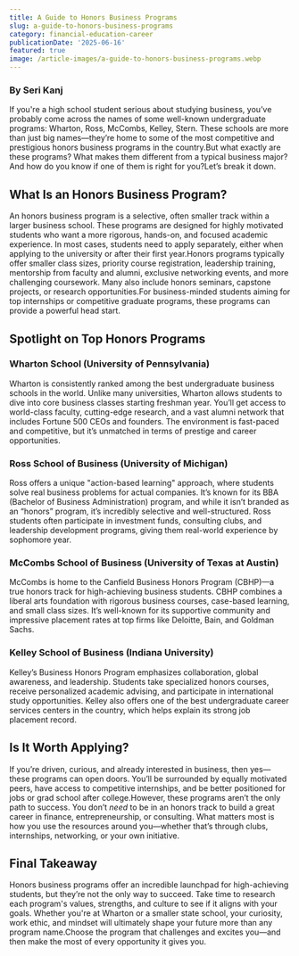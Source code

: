 ```yaml
---
title: A Guide to Honors Business Programs
slug: a-guide-to-honors-business-programs
category: financial-education-career
publicationDate: '2025-06-16'
featured: true
image: /article-images/a-guide-to-honors-business-programs.webp
---
```


### By Seri Kanj

If you're a high school student serious about studying business, you’ve probably come across the names of some well-known undergraduate programs: Wharton, Ross, McCombs, Kelley, Stern. These schools are more than just big names—they’re home to some of the most competitive and prestigious honors business programs in the country.But what exactly are these programs? What makes them different from a typical business major? And how do you know if one of them is right for you?Let’s break it down.

## What Is an Honors Business Program?

An honors business program is a selective, often smaller track within a larger business school. These programs are designed for highly motivated students who want a more rigorous, hands-on, and focused academic experience. In most cases, students need to apply separately, either when applying to the university or after their first year.Honors programs typically offer smaller class sizes, priority course registration, leadership training, mentorship from faculty and alumni, exclusive networking events, and more challenging coursework. Many also include honors seminars, capstone projects, or research opportunities.For business-minded students aiming for top internships or competitive graduate programs, these programs can provide a powerful head start.

## Spotlight on Top Honors Programs

### Wharton School (University of Pennsylvania)

Wharton is consistently ranked among the best undergraduate business schools in the world. Unlike many universities, Wharton allows students to dive into core business classes starting freshman year. You’ll get access to world-class faculty, cutting-edge research, and a vast alumni network that includes Fortune 500 CEOs and founders. The environment is fast-paced and competitive, but it’s unmatched in terms of prestige and career opportunities.

### Ross School of Business (University of Michigan)

Ross offers a unique "action-based learning" approach, where students solve real business problems for actual companies. It’s known for its BBA (Bachelor of Business Administration) program, and while it isn’t branded as an “honors” program, it’s incredibly selective and well-structured. Ross students often participate in investment funds, consulting clubs, and leadership development programs, giving them real-world experience by sophomore year.

### McCombs School of Business (University of Texas at Austin)

McCombs is home to the Canfield Business Honors Program (CBHP)—a true honors track for high-achieving business students. CBHP combines a liberal arts foundation with rigorous business courses, case-based learning, and small class sizes. It’s well-known for its supportive community and impressive placement rates at top firms like Deloitte, Bain, and Goldman Sachs.

### Kelley School of Business (Indiana University)

Kelley’s Business Honors Program emphasizes collaboration, global awareness, and leadership. Students take specialized honors courses, receive personalized academic advising, and participate in international study opportunities. Kelley also offers one of the best undergraduate career services centers in the country, which helps explain its strong job placement record.

## Is It Worth Applying?

If you’re driven, curious, and already interested in business, then yes—these programs can open doors. You’ll be surrounded by equally motivated peers, have access to competitive internships, and be better positioned for jobs or grad school after college.However, these programs aren’t the only path to success. You don’t _need_ to be in an honors track to build a great career in finance, entrepreneurship, or consulting. What matters most is how you use the resources around you—whether that’s through clubs, internships, networking, or your own initiative.

## Final Takeaway

Honors business programs offer an incredible launchpad for high-achieving students, but they’re not the only way to succeed. Take time to research each program's values, strengths, and culture to see if it aligns with your goals. Whether you're at Wharton or a smaller state school, your curiosity, work ethic, and mindset will ultimately shape your future more than any program name.Choose the program that challenges and excites you—and then make the most of every opportunity it gives you.

